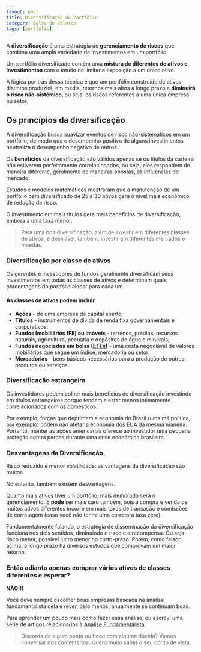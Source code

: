 ```yaml
---
layout: post
title: Diversificação do Portfólio
category: Bolsa de Valores
tags: [portfolio]
---
```


A **diversificação** é uma estratégia de **gerenciamento de riscos** que combina uma ampla variedade de investimentos em um portfólio.

Um portfólio diversificado contém uma **mistura de diferentes de ativos e investimentos** com o intuito de limitar a exposição a um único ativo.

A lógica por trás dessa técnica é que um portfólio construído de ativos distintos produzirá, em média, retornos mais altos a longo prazo e **diminuirá o risco não-sistêmico**, ou seja, os riscos referentes a uma única empresa ou setor.

## Os princípios da diversificação

A diversificação busca suavizar eventos de risco não-sistemáticos em um portfólio, de modo que o desempenho positivo de alguns investimentos neutraliza o desempenho negativo de outros.

Os **benefícios** da diversificação são válidos apenas se os títulos da carteira não estiverem perfeitamente correlacionados, ou seja, eles respondem de maneira diferente, geralmente de maneiras opostas, às influências do mercado.

Estudos e modelos matemáticos mostraram que a manutenção de um portfólio bem diversificado de 25 a 30 ativos gera o nível mais econômico de redução de risco.

O investimento em mais títulos gera mais benefícios de diversificação, embora a uma taxa menor.

>  Para uma boa diversificação, além de investir em diferentes classes de ativos, é desejável, também, investir em diferentes mercados e moedas.

### Diversificação por classe de ativos

Os gerentes e investidores de fundos geralmente diversificam seus investimentos em todas as classes de ativos e determinam quais porcentagens do portfólio alocar para cada um.

#### As classes de ativos podem incluir:

- **Ações** - de uma empresa de capital aberto;
- **Títulos** - instrumentos de dívida de renda fixa governamentais e corporativos;
- **Fundos Imobiliários (FII) ou Imóveis** - terrenos, prédios, recursos naturais, agricultura, pecuária e depósitos de água e minerais;
- **Fundos negociados em bolsa ([ETFs](https://albertoivo.github.io/o-que-e-etf/))** - uma cesta negociável de valores mobiliários que segue um índice, mercadoria ou setor;
- **Mercadorias** - bens básicos necessários para a produção de outros produtos ou serviços.

### Diversificação estrangeira

Os investidores podem colher mais benefícios de diversificação investindo em títulos estrangeiros porque tendem a estar menos intimamente correlacionados com os domésticos.

Por exemplo, forças que deprimem a economia do Brasil (uma má política, por exemplo) podem não afetar a economia dos EUA da mesma maneira. Portanto, manter as ações americanas oferece ao investidor uma pequena proteção contra perdas durante uma crise econômica brasileira.

### Desvantagens da Diversificação

Risco reduzido e menor volatilidade: as vantagens da diversificação são muitas.

No entanto, também existem desvantagens.

Quanto mais ativos tiver um portfólio, mais demorado será o gerenciamento. E **pode** ser mais caro também, pois a compra e venda de muitos ativos diferentes incorre em mais taxas de transação e comissões de corretagem (caso você não tenha uma corretora taxa zero).

Fundamentalmente falando, a estratégia de disseminação da diversificação funciona nos dois sentidos, diminuindo o risco e a recompensa. Ou seja: risco menor, possível lucro menor no curto-prazo. Porém, como falado acima, a longo prazo há diversos estudos que comprovam um maior retorno.

### Então adianta apenas comprar vários ativos de classes diferentes e esperar?

**NÃO!!!**

Você deve sempre escolher boas empresas baseada na análise fundamentalista dela e rever, pelo menos, anualmente se continuam boas.

Para aprender um pouco mais como fazer essa análise, eu escrevi uma série de artigos relacionados à [Análise Fundamentalista](https://albertoivo.github.io/bolsa-de-valores/).

> Discorda de algum ponto ou ficou com alguma dúvida? Vamos conversar nos comentários. Quero muito saber o seu ponto de vista.

